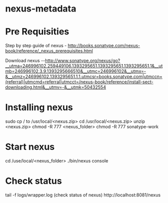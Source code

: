 nexus-metadata
=============

# Pre Requisities
Step by step guide of nexus - http://books.sonatype.com/nexus-book/reference/_nexus_prerequisites.html 

Download nexus --http://www.sonatype.org/nexus/go?__utma=246996102.259449106.1393295651.1393295651.1393295651.1&__utmb=246996102.3.9.1393295666510&__utmc=246996102&__utmx=-&__utmz=246996102.1393295651.1.1.utmcsr=books.sonatype.com|utmccn=(referral)|utmcmd=referral|utmcct=/nexus-book/reference/install-sect-downloading.html&__utmv=-&__utmk=50432554

# Installing nexus

sudo cp /<nexus-download-folder> to /usr/local/<nexus.zip>
cd /usr/local/<nexus.zip>
unzip <nexus.zip>
chmod -R 777 <nexus_folder>
chmod -R 777 sonatype-work

# Start nexus

cd /use/local/<nexus_folder>
./bin/nexus console

# Check status
tail -f logs/wrapper.log (check status of nexus)
http://localhost:8081/nexus
